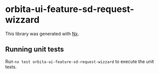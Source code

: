 # orbita-ui-feature-sd-request-wizzard

This library was generated with [Nx](https://nx.dev).

## Running unit tests

Run `nx test orbita-ui-feature-sd-request-wizzard` to execute the unit tests.
